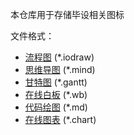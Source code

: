 本仓库用于存储毕设相关图标

文件格式：
* [流程图](https://www.iodraw.com/diagram) (*.iodraw)
* [思维导图](https://www.iodraw.com/mind) (*.mind)
* [甘特图](https://www.iodraw.com/gantt) (*.gantt)
* [在线白板](https://www.iodraw.com/whiteboard) (*.wb)
* [代码绘图](https://www.iodraw.com/codechart) (*.md)
* [在线图表](https://www.iodraw.com/chart) (*.chart)
